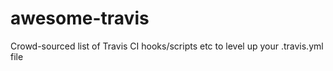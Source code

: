 # awesome-travis
Crowd-sourced list of Travis CI hooks/scripts etc to level up your .travis.yml file
